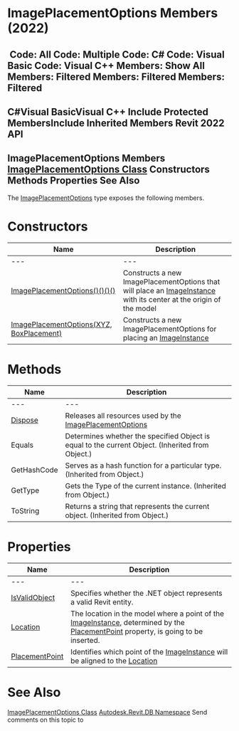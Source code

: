 # ImagePlacementOptions Members (2022)

﻿
 Code: All Code: Multiple Code: C# Code: Visual Basic Code: Visual C++  Members: Show All Members: Filtered Members: Filtered Members: Filtered   
---  
C#Visual BasicVisual C++
Include Protected MembersInclude Inherited Members
Revit 2022 API  
---  
ImagePlacementOptions Members  
[ImagePlacementOptions Class](20d793a0-4309-dac8-1e43-61d275237887.md "ImagePlacementOptions Class") Constructors Methods Properties See Also  
---  
The [ImagePlacementOptions](20d793a0-4309-dac8-1e43-61d275237887.md "ImagePlacementOptions Class") type exposes the following members.
# Constructors
| Name | Description |
| --- | --- |
| --- | --- | --- |
| [ImagePlacementOptions()()()()](b6dc7808-a2dd-b282-c481-25d2dc17f7c0.md "ImagePlacementOptions Constructor") | Constructs a new ImagePlacementOptions that will place an [ImageInstance](ff77d6c8-a94a-067a-cd95-4f2cd3ec8dcc.md "ImageInstance Class") with its center at the origin of the model |
| [ImagePlacementOptions(XYZ, BoxPlacement)](c7c4ecc7-d14f-31ed-0603-93defe113cef.md "ImagePlacementOptions Constructor \(XYZ, BoxPlacement\)") | Constructs a new ImagePlacementOptions for placing an [ImageInstance](ff77d6c8-a94a-067a-cd95-4f2cd3ec8dcc.md "ImageInstance Class") |

# Methods
| Name | Description |
| --- | --- |
| --- | --- | --- |
| [Dispose](043daba7-8728-f28b-449f-64041103d7d8.md "Dispose Method") | Releases all resources used by the [ImagePlacementOptions](20d793a0-4309-dac8-1e43-61d275237887.md "ImagePlacementOptions Class") |
| Equals | Determines whether the specified Object is equal to the current Object. (Inherited from Object.) |
| GetHashCode | Serves as a hash function for a particular type.  (Inherited from Object.) |
| GetType | Gets the Type of the current instance. (Inherited from Object.) |
| ToString | Returns a string that represents the current object. (Inherited from Object.) |

# Properties
| Name | Description |
| --- | --- |
| --- | --- | --- |
| [IsValidObject](9bc53a15-2435-9e45-4bf7-aeaa096dceec.md "IsValidObject Property") | Specifies whether the .NET object represents a valid Revit entity. |
| [Location](9e5ffb2b-a732-b118-e551-3966dad02d20.md "Location Property") | The location in the model where a point of the [ImageInstance](ff77d6c8-a94a-067a-cd95-4f2cd3ec8dcc.md "ImageInstance Class"), determined by the [PlacementPoint](abc60f96-41eb-64af-6e6e-0dd45cd90442.md "PlacementPoint Property") property, is going to be inserted. |
| [PlacementPoint](abc60f96-41eb-64af-6e6e-0dd45cd90442.md "PlacementPoint Property") | Identifies which point of the [ImageInstance](ff77d6c8-a94a-067a-cd95-4f2cd3ec8dcc.md "ImageInstance Class") will be aligned to the [Location](9e5ffb2b-a732-b118-e551-3966dad02d20.md "Location Property") |

# See Also
[ImagePlacementOptions Class](20d793a0-4309-dac8-1e43-61d275237887.md "ImagePlacementOptions Class")
[Autodesk.Revit.DB Namespace](87546ba7-461b-c646-cbb1-2cb8f5bff8b2.md "Autodesk.Revit.DB Namespace")
Send comments on this topic to 